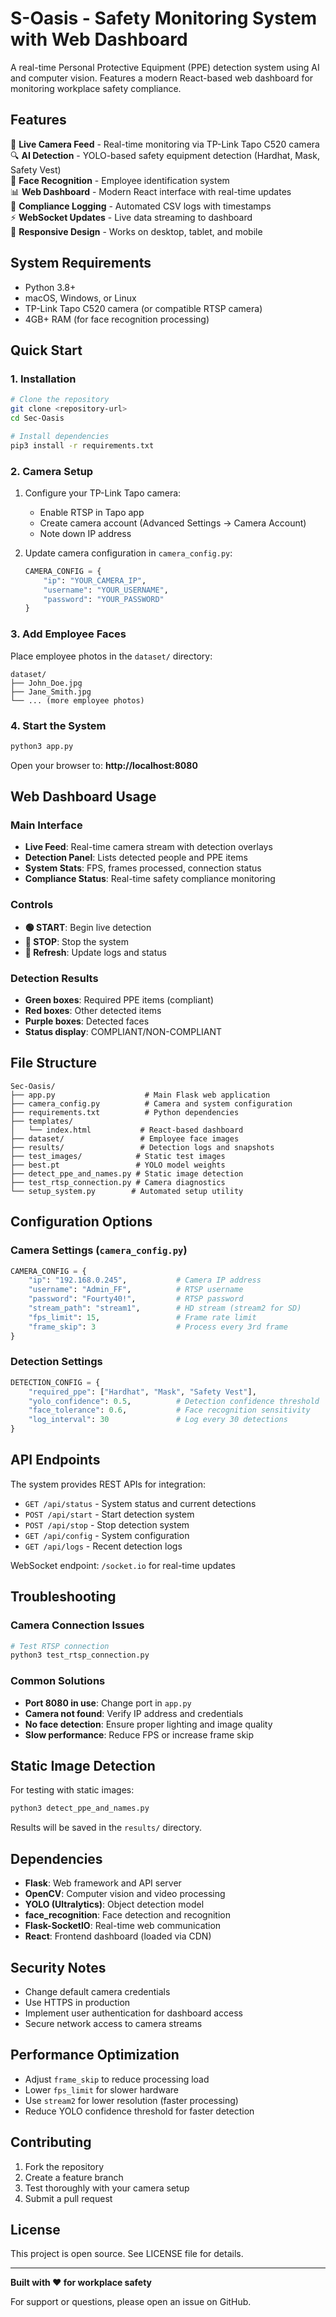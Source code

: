 # S-Oasis - Safety Monitoring System with Web Dashboard

A real-time Personal Protective Equipment (PPE) detection system using AI and computer vision. Features a modern React-based web dashboard for monitoring workplace safety compliance.

## Features

🎥 **Live Camera Feed** - Real-time monitoring via TP-Link Tapo C520 camera  
🔍 **AI Detection** - YOLO-based safety equipment detection (Hardhat, Mask, Safety Vest)  
👤 **Face Recognition** - Employee identification system  
📊 **Web Dashboard** - Modern React interface with real-time updates  
📝 **Compliance Logging** - Automated CSV logs with timestamps  
⚡ **WebSocket Updates** - Live data streaming to dashboard  
📱 **Responsive Design** - Works on desktop, tablet, and mobile  

## System Requirements

- Python 3.8+
- macOS, Windows, or Linux
- TP-Link Tapo C520 camera (or compatible RTSP camera)
- 4GB+ RAM (for face recognition processing)

## Quick Start

### 1. Installation

```bash
# Clone the repository
git clone <repository-url>
cd Sec-Oasis

# Install dependencies
pip3 install -r requirements.txt
```

### 2. Camera Setup

1. Configure your TP-Link Tapo camera:
   - Enable RTSP in Tapo app
   - Create camera account (Advanced Settings → Camera Account)
   - Note down IP address

2. Update camera configuration in `camera_config.py`:
   ```python
   CAMERA_CONFIG = {
       "ip": "YOUR_CAMERA_IP",
       "username": "YOUR_USERNAME", 
       "password": "YOUR_PASSWORD"
   }
   ```

### 3. Add Employee Faces

Place employee photos in the `dataset/` directory:
```
dataset/
├── John_Doe.jpg
├── Jane_Smith.jpg
└── ... (more employee photos)
```

### 4. Start the System

```bash
python3 app.py
```

Open your browser to: **http://localhost:8080**

## Web Dashboard Usage

### Main Interface
- **Live Feed**: Real-time camera stream with detection overlays
- **Detection Panel**: Lists detected people and PPE items
- **System Stats**: FPS, frames processed, connection status
- **Compliance Status**: Real-time safety compliance monitoring

### Controls
- **🟢 START**: Begin live detection
- **🔴 STOP**: Stop the system
- **🔄 Refresh**: Update logs and status

### Detection Results
- **Green boxes**: Required PPE items (compliant)
- **Red boxes**: Other detected items
- **Purple boxes**: Detected faces
- **Status display**: COMPLIANT/NON-COMPLIANT

## File Structure

```
Sec-Oasis/
├── app.py                    # Main Flask web application
├── camera_config.py          # Camera and system configuration
├── requirements.txt          # Python dependencies
├── templates/
│   └── index.html           # React-based dashboard
├── dataset/                 # Employee face images
├── results/                 # Detection logs and snapshots
├── test_images/            # Static test images
├── best.pt                 # YOLO model weights
├── detect_ppe_and_names.py # Static image detection
├── test_rtsp_connection.py # Camera diagnostics
└── setup_system.py        # Automated setup utility
```

## Configuration Options

### Camera Settings (`camera_config.py`)
```python
CAMERA_CONFIG = {
    "ip": "192.168.0.245",           # Camera IP address
    "username": "Admin_FF",          # RTSP username
    "password": "Fourty40!",         # RTSP password
    "stream_path": "stream1",        # HD stream (stream2 for SD)
    "fps_limit": 15,                 # Frame rate limit
    "frame_skip": 3                  # Process every 3rd frame
}
```

### Detection Settings
```python
DETECTION_CONFIG = {
    "required_ppe": ["Hardhat", "Mask", "Safety Vest"],
    "yolo_confidence": 0.5,          # Detection confidence threshold
    "face_tolerance": 0.6,           # Face recognition sensitivity
    "log_interval": 30               # Log every 30 detections
}
```

## API Endpoints

The system provides REST APIs for integration:

- `GET /api/status` - System status and current detections
- `POST /api/start` - Start detection system
- `POST /api/stop` - Stop detection system
- `GET /api/config` - System configuration
- `GET /api/logs` - Recent detection logs

WebSocket endpoint: `/socket.io` for real-time updates

## Troubleshooting

### Camera Connection Issues
```bash
# Test RTSP connection
python3 test_rtsp_connection.py
```

### Common Solutions
- **Port 8080 in use**: Change port in `app.py`
- **Camera not found**: Verify IP address and credentials
- **No face detection**: Ensure proper lighting and image quality
- **Slow performance**: Reduce FPS or increase frame skip

## Static Image Detection

For testing with static images:
```bash
python3 detect_ppe_and_names.py
```

Results will be saved in the `results/` directory.

## Dependencies

- **Flask**: Web framework and API server
- **OpenCV**: Computer vision and video processing
- **YOLO (Ultralytics)**: Object detection model
- **face_recognition**: Face detection and recognition
- **Flask-SocketIO**: Real-time web communication
- **React**: Frontend dashboard (loaded via CDN)

## Security Notes

- Change default camera credentials
- Use HTTPS in production
- Implement user authentication for dashboard access
- Secure network access to camera streams

## Performance Optimization

- Adjust `frame_skip` to reduce processing load
- Lower `fps_limit` for slower hardware
- Use `stream2` for lower resolution (faster processing)
- Reduce YOLO confidence threshold for faster detection

## Contributing

1. Fork the repository
2. Create a feature branch
3. Test thoroughly with your camera setup
4. Submit a pull request

## License

This project is open source. See LICENSE file for details.

---

**Built with ❤️ for workplace safety**

For support or questions, please open an issue on GitHub. 